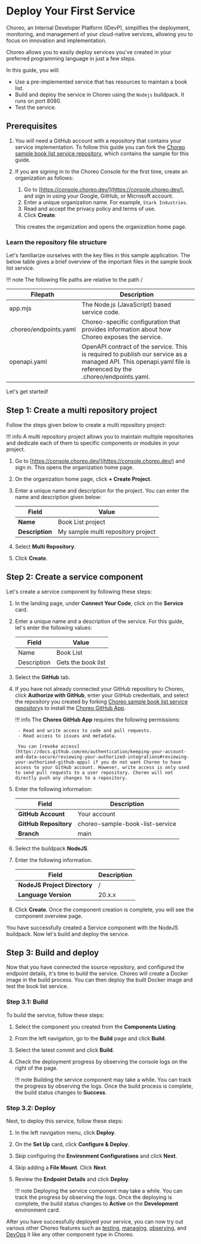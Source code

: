 # Deploy Your First Service

Choreo, an Internal Developer Platform (IDevP), simplifies the deployment, monitoring, and management of your cloud-native services, allowing you to focus on innovation and implementation.

Choreo allows you to easily deploy services you've created in your preferred programming language in just a few steps.

In this guide, you will:

- Use a pre-implemented service that has resources to maintain a book list. 
- Build and deploy the service in Choreo using the `Nodejs` buildpack. It runs on port 8080.
- Test the service.

## Prerequisites

1.  You will need a GitHub account with a repository that contains your service implementation. To follow this guide you can fork the [Choreo sample book list service repository](https://github.com/wso2/choreo-sample-book-list-service/), which contains the sample for this guide.

2. If you are signing in to the Choreo Console for the first time, create an organization as follows:

    1. Go to [https://console.choreo.dev/](https://console.choreo.dev/), and sign in using your Google, GitHub, or Microsoft account.
    2. Enter a unique organization name. For example, `Stark Industries`.
    3. Read and accept the privacy policy and terms of use.
    4. Click **Create**.

    This creates the organization and opens the organization home page.

### Learn the repository file structure

Let's familiarize ourselves with the key files in this sample application. The below table gives a brief overview of the important files in the sample book list service.

!!! note 
    The following file paths are relative to the path <choreo-sample-book-list-service>/
    
|Filepath               |Description                                                                   |
|-----------------------|------------------------------------------------------------------------------|
|app.mjs	            |The Node.js (JavaScript) based service code.|
|.choreo/endpoints.yaml	|Choreo-specific configuration that provides information about how Choreo exposes the service.|
|openapi.yaml	        |OpenAPI contract of the service. This is required to publish our service as a managed API. This openapi.yaml file is referenced by the .choreo/endpoints.yaml.|

Let's get started!

## Step 1: Create a multi repository project 

Follow the steps given below to create a multi repository project:

!!! info
     A multi repository project allows you to maintain multiple repositories and dedicate each of them to specific components or modules in your project. 

1. Go to [https://console.choreo.dev/](https://console.choreo.dev/) and sign in. This opens the organization home page.
2. On the organization home page, click **+ Create Project**.
3. Enter a unique name and description for the project. You can enter the name and description given below:

    | **Field**       | **Value**               |
    |-----------------|-------------------------|
    | **Name**        | Book List project       |
    | **Description** | My sample multi repository project |

4. Select **Multi Repository**.
5. Click **Create**.

## Step 2: Create a service component

Let's create a service component by following these steps:

1. In the landing page, under **Connect Your Code**, click on the **Service** card.
2. Enter a unique name and a description of the service. For this guide, let's enter the following values:

    |Field          |     Value              |
    |---------------|------------------------|
    |Name           | Book List              |
    |Description    | Gets the book list     |

3. Select the **GitHub** tab.
4. If you have not already connected your GitHub repository to Choreo, click **Authorize with GitHub**, enter your GitHub credentials, and select the repository you created by forking [Choreo sample book list service repository](https://github.com/wso2/choreo-sample-book-list-service/)s to install the [Choreo GitHub App](https://github.com/marketplace/choreo-apps). 

    !!! info
         The **Choreo GitHub App** requires the following permissions:
         
        - Read and write access to code and pull requests.
        - Read access to issues and metadata.
             
        You can [revoke access](https://docs.github.com/en/authentication/keeping-your-account-and-data-secure/reviewing-your-authorized-integrations#reviewing-your-authorized-github-apps) if you do not want Choreo to have access to your GitHub account. However, write access is only used to send pull requests to a user repository. Choreo will not directly push any changes to a repository.



5. Enter the following information:

    | **Field**             | **Description**                               |
    |-----------------------|-----------------------------------------------|
    | **GitHub Account**    | Your account                                  |
    | **GitHub Repository** | choreo-sample-book-list-service |
    | **Branch**            | main                             |

6. Select the buildpack **NodeJS**.
7. Enter the following information.

    | **Field**             | **Description**                               |
    |-----------------------|-----------------------------------------------|    
    | **NodeJS Project Directory**       | / |
    | **Language Version**              | 20.x.x |

8. Click **Create**. Once the component creation is complete, you will see the component overview page.

You have successfully created a Service component with the NodeJS buildpack. Now let's build and deploy the service.

## Step 3: Build and deploy
Now that you have connected the source repository, and configured the endpoint details, it's time to build the service. Choreo will create a Docker image in the build process. You can then deploy the built Docker image and test the book list service.

### Step 3.1: Build

To build the service, follow these steps:

1. Select the component you created from the **Components Listing**.
1. From the left navigation, go to the **Build** page and click **Build**.
2. Select the latest commit and click **Build**.
3. Check the deployment progress by observing the console logs on the right of the page.

    !!! note
        Building the service component may take a while. You can track the progress by observing the logs. Once the build process is complete, the build status changes to **Success**.

### Step 3.2: Deploy

Next, to deploy this service, follow these steps: 

1. In the left navigation menu, click **Deploy**.
2. On the **Set Up** card, click **Configure &  Deploy**.
3. Skip configuring the **Environment Configurations** and click **Next**.
4. Skip adding a **File Mount**. Click **Next**.
5. Review the **Endpoint Details** and click **Deploy**.

    !!! note
        Deploying the service component may take a while. You can track the progress by observing the logs. Once the deploying is complete, the build status changes to **Active** on the **Development** environment card.

After you have successfully deployed your service, you can now try out various other Choreo features such as [testing](../testing/test-rest-endpoints-via-the-openapi-console.md), [managing](../api-management/lifecycle-management.md), [observing](../monitoring-and-insights/observability-overview.md), and [DevOps](../devops-and-ci-cd/view-runtime-details.md) it like any other component type in Choreo.
